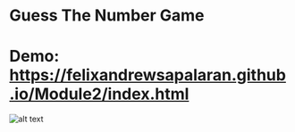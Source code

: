 # Guess The Number Game


# Demo: https://felixandrewsapalaran.github.io/Module2/index.html
![alt text](http://url/to/demo.png)
